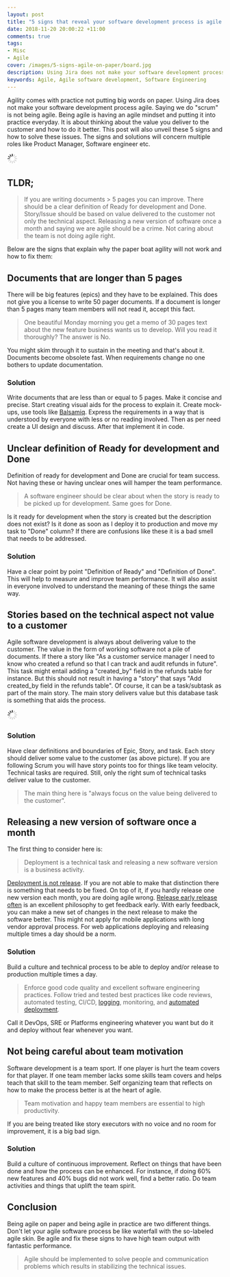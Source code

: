 ```yaml
---
layout: post
title: "5 signs that reveal your software development process is agile only on paper and solutions for them"
date: 2018-11-20 20:00:22 +11:00
comments: true
tags: 
- Misc 
- Agile
cover: /images/5-signs-agile-on-paper/board.jpg
description: Using Jira does not make your software development process agile. Being agile is having an agile mindset and putting it into practice everyday.
keywords: Agile, Agile software development, Software Engineering
---
```


Agility comes with practice not putting big words on paper. Using Jira does not make your software development process agile. Saying we do "scrum" is not being agile. Being agile is having an agile mindset and putting it into practice everyday. It is about thinking about the value you deliver to the customer and how to do it better.  This post will also unveil these 5 signs and how to solve these issues. The signs and solutions will concern multiple roles like Product Manager, Software engineer etc.

<img class="center" src="/images/generic/loading.gif" title="5 signs that reveal your company is agile only on paper and solutions for them" alt="5 signs that reveal your company is agile only on paper and solutions for them" data-echo="/images/5-signs-agile-on-paper/board.jpg">
<!-- more -->

## TLDR;

> If you are writing documents > 5 pages you can improve. There should be a clear definition of Ready for development and Done. Story/Issue should be based on value delivered to the customer not only the technical aspect. Releasing a new version of software once a month and saying we are agile should be a crime. Not caring about the team is not doing agile right.

Below are the signs that explain why the paper boat agility will not work and how to fix them:

## Documents that are longer than 5 pages

There will be big features (epics) and they have to be explained. This does not give you a license to write 50 pager documents. If a document is longer than 5 pages many team members will not read it, accept this fact. 
> One beautiful Monday morning you get a memo of 30 pages text about the new feature business wants us to develop. Will you read it thoroughly? The answer is No. 

You might skim through it to sustain in the meeting and that's about it. Documents become obsolete fast. When requirements change no one bothers to update documentation. 

### Solution

 Write documents that are less than or equal to 5 pages. Make it concise and precise. Start creating visual aids for the process to explain it. Create mock-ups, use tools like [Balsamiq](https://balsamiq.com/). Express the requirements in a way that is understood by everyone with less or no reading involved. Then as per need create a UI design and discuss. After that implement it in code.

## Unclear definition of Ready for development and Done

Definition of ready for development and Done are crucial for team success. Not having these or having unclear ones will hamper the team performance. 

> A software engineer should be clear about when the story is ready to be picked up for development. Same goes for Done. 

Is it ready for development when the story is created but the description does not exist? Is it done as soon as I deploy it to production and move my task to "Done" column? If there are confusions like these it is a bad smell that needs to be addressed.

### Solution

Have a clear point by point "Definition of Ready" and "Definition of Done". This will help to measure and improve team performance. It will also assist in everyone involved to understand the meaning of these things the same way.

##  Stories based on the technical aspect not value to a customer

Agile software development is always about delivering value to the customer. The value in the form of working software not a pile of documents. If there a story like "As a customer service manager I need to know who created a refund so that I can track and audit refunds in future". This task might entail adding a "created_by" field in the refunds table for instance. But this should not result in having a "story" that says "Add created_by field in the refunds table". Of course, it can be a task/subtask as part of the main story. The main story delivers value but this database task is something that aids the process.

<img class="center" src="/images/generic/loading.gif" title="5 signs that reveal your company is agile only on paper and solutions for them" alt="5 signs that reveal your company is agile only on paper and solutions for them" data-echo="/images/5-signs-agile-on-paper/story.jpg">

### Solution

Have clear definitions and boundaries of Epic, Story, and task.  Each story should deliver some value to the customer (as above picture).  If you are following Scrum you will have story points too for things like team velocity. Technical tasks are required. Still, only the right sum of technical tasks deliver value to the customer.

> The main thing here is "always focus on the value being delivered to the customer".

## Releasing a new version of software once a month

The first thing to consider here is:

> Deployment is a technical task and releasing a new software version is a business activity.

[Deployment is not release](https://geshan.com.np/blog/2018/10/deployment-is-not-release/). If you are not able to make that distinction there is something that needs to be fixed. On top of it, if you hardly release one new version each month, you are doing agile wrong.  [Release early release often](https://en.wikipedia.org/wiki/Release_early,_release_often) is an excellent philosophy to get feedback early. With early feedback, you can make a new set of changes in the next release to make the software better. This might not apply for mobile applications with long vendor approval process. For web applications deploying and releasing multiple times a day should be a norm. 

### Solution

Build a culture and technical process to be able to deploy and/or release to production multiple times a day. 

> Enforce good code quality and excellent software engineering practices. Follow tried and tested best practices like code reviews, automated testing, CI/CD, [logging](https://geshan.com.np/blog/2015/08/importance-of-logging-in-your-applications/), monitoring, and [automated deployment](https://geshan.com.np/blog/2015/08/the-best-automated-deployment-tool-the-one-that-fits-your-needs/).

Call it DevOps, SRE or Platforms engineering whatever you want but do it and deploy without fear whenever you want.

## Not being careful about team motivation

Software development is a team sport. If one player is hurt the team covers for that player. If one team member lacks some skills team covers and helps teach that skill to the team member. Self organizing team that reflects on how to make the process better is at the heart of agile. 

> Team motivation and happy team members are essential to high productivity. 

If you are being treated like story executors with no voice and no room for improvement, it is a big bad sign. 

### Solution

Build a culture of continuous improvement. Reflect on things that have been done and how the process can be enhanced. For instance, if doing 60% new features and 40% bugs did not work well, find a better ratio. Do team activities and things that uplift the team spirit.

## Conclusion

Being agile on paper and being agile in practice are two different things. Don't let your agile software process be like waterfall with the so-labeled agile skin. Be agile and fix these signs to have high team output with fantastic performance. 

> Agile should be implemented to solve people and communication problems which results in stabilizing the technical issues.

